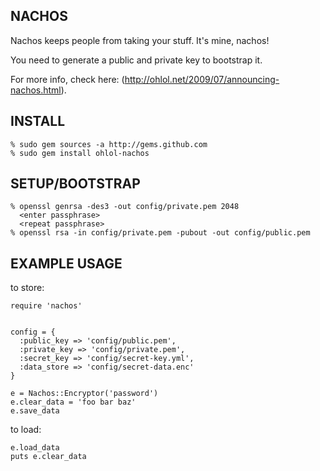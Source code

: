 NACHOS
------

Nachos keeps people from taking your stuff. It's mine, nachos!

You need to generate a public and private key to bootstrap it.

For more info, check here: (http://ohlol.net/2009/07/announcing-nachos.html).

INSTALL
-------

    % sudo gem sources -a http://gems.github.com
    % sudo gem install ohlol-nachos

SETUP/BOOTSTRAP
---------------

    % openssl genrsa -des3 -out config/private.pem 2048
      <enter passphrase>
      <repeat passphrase>
    % openssl rsa -in config/private.pem -pubout -out config/public.pem

EXAMPLE USAGE
-------------

to store:

    require 'nachos'
    

    config = {
      :public_key => 'config/public.pem',
      :private_key => 'config/private.pem',
      :secret_key => 'config/secret-key.yml',
      :data_store => 'config/secret-data.enc'
    }

    e = Nachos::Encryptor('password')
    e.clear_data = 'foo bar baz'
    e.save_data

to load:

    e.load_data
    puts e.clear_data
